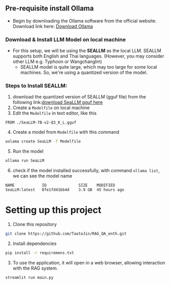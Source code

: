 
## Pre-requisite install Ollama
-  Begin by downloading the Ollama software from the official website. Download link here: [Download Ollama](https://ollama.com/download)

### Download & Install LLM Model on local machine
- For this setup, we will be using the **SEALLM** as the local LLM. SEALLM supports both English and Thai languages. (However, you may consider other LLM e.g. Typhoon or Wangchanglm)
	- SEALLM model is quite large, which may too large for some local machines. So, we're using a quantized version of the model. 
### Steps to Install SEALLM:
1. download the quantized version of SEALLM (gguf file) from the following link:[download SeaLLM gguf here](https://huggingface.co/LoneStriker/SeaLLM-7B-v2-GGUF/blob/main/SeaLLM-7B-v2-Q3_K_L.gguf)
2. Create a `Modelfile` on local machine
3. Edit the `Modelfile` in text editor, like this			
```Modelfile
FROM ./SeaLLM-7B-v2-Q3_K_L.gguf
```
4. Create a model from  `Modelfile` with this command	
```bash
oolama create SeaLLM -f Modelfile
```
5. Run the model 
```bash
ollama run SeaLLM
```
6. check if the model installed successfully, with command `ollama list`, we can see the model name
```console
NAME            ID              SIZE    MODIFIED
SeaLLM:latest   8fe1fd41bb4d    3.9 GB  45 hours ago
```


# Setting up this project


1. Clone this repository

```bash
git clone https://github.com/TaotoJin/RAG_QA_enth.git
```

2. Install dependencies
```bash
pip install -r requiremens.txt
```
3. To use the application, it will open in a web browser, allowing interaction with the RAG system.
```bash
streamlit run main.py
```